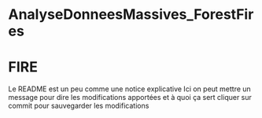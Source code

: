 # AnalyseDonneesMassives_ForestFires
# FIRE

Le README est un peu comme une notice explicative
Ici on peut mettre un message pour dire les modifications apportées et à quoi ça sert
cliquer sur commit pour sauvegarder les modifications
